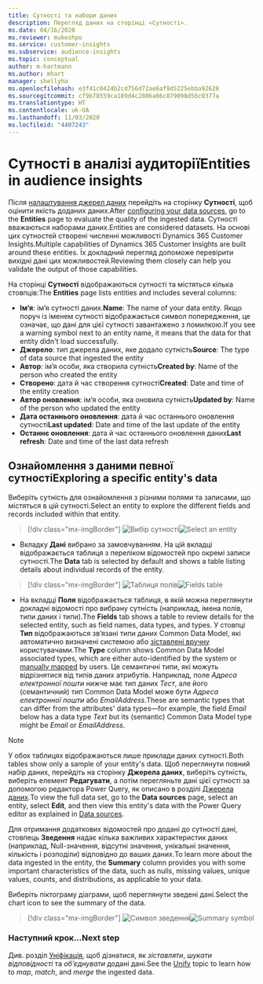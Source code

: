 ```yaml
---
title: Сутності та набори даних
description: Перегляд даних на сторінці «Сутності».
ms.date: 04/16/2020
ms.reviewer: mukeshpo
ms.service: customer-insights
ms.subservice: audience-insights
ms.topic: conceptual
author: m-hartmann
ms.author: mhart
manager: shellyha
ms.openlocfilehash: e3f41c0424b2cd756d72ae6af9d5225ebba92628
ms.sourcegitcommit: cf9b78559ca189d4c2086a66c879098d56c0377a
ms.translationtype: HT
ms.contentlocale: uk-UA
ms.lasthandoff: 11/03/2020
ms.locfileid: "4407243"
---
```

# <a name="entities-in-audience-insights"></a><span data-ttu-id="55077-103">Сутності в аналізі аудиторії</span><span class="sxs-lookup"><span data-stu-id="55077-103">Entities in audience insights</span></span>

<span data-ttu-id="55077-104">Після [налаштування джерел даних](data-sources.md) перейдіть на сторінку **Сутності**, щоб оцінити якість доданих даних.</span><span class="sxs-lookup"><span data-stu-id="55077-104">After [configuring your data sources](data-sources.md), go to the **Entities** page to evaluate the quality of the ingested data.</span></span> <span data-ttu-id="55077-105">Сутності вважаються наборами даних.</span><span class="sxs-lookup"><span data-stu-id="55077-105">Entities are considered datasets.</span></span> <span data-ttu-id="55077-106">На основі цих сутностей створені численні можливості Dynamics 365 Customer Insights.</span><span class="sxs-lookup"><span data-stu-id="55077-106">Multiple capabilities of Dynamics 365 Customer Insights are built around these entities.</span></span> <span data-ttu-id="55077-107">Їх докладний перегляд допоможе перевірити вихідні дані цих можливостей.</span><span class="sxs-lookup"><span data-stu-id="55077-107">Reviewing them closely can help you validate the output of those capabilities.</span></span>

<span data-ttu-id="55077-108">На сторінці **Сутності** відображаються сутності та містяться кілька стовпців:</span><span class="sxs-lookup"><span data-stu-id="55077-108">The **Entities** page lists entities and includes several columns:</span></span>

- <span data-ttu-id="55077-109">**Ім’я**: ім’я сутності даних.</span><span class="sxs-lookup"><span data-stu-id="55077-109">**Name**: The name of your data entity.</span></span> <span data-ttu-id="55077-110">Якщо поруч із іменем сутності відображається символ попередження, це означає, що дані для цієї сутності завантажено з помилкою.</span><span class="sxs-lookup"><span data-stu-id="55077-110">If you see a warning symbol next to an entity name, it means that the data for that entity didn't load successfully.</span></span>
- <span data-ttu-id="55077-111">**Джерело**: тип джерела даних, яке додало сутність</span><span class="sxs-lookup"><span data-stu-id="55077-111">**Source**: The type of data source that ingested the entity</span></span>
- <span data-ttu-id="55077-112">**Автор**: ім’я особи, яка створила сутність</span><span class="sxs-lookup"><span data-stu-id="55077-112">**Created by**: Name of the person who created the entity</span></span>
- <span data-ttu-id="55077-113">**Створено**: дата й час створення сутності</span><span class="sxs-lookup"><span data-stu-id="55077-113">**Created**: Date and time of the entity creation</span></span>
- <span data-ttu-id="55077-114">**Автор оновлення**: ім’я особи, яка оновила сутність</span><span class="sxs-lookup"><span data-stu-id="55077-114">**Updated by**: Name of the person who updated the entity</span></span>
- <span data-ttu-id="55077-115">**Дата останнього оновлення**: дата й час останнього оновлення сутності</span><span class="sxs-lookup"><span data-stu-id="55077-115">**Last updated**: Date and time of the last update of the entity</span></span>
- <span data-ttu-id="55077-116">**Останнє оновлення**: дата й час останнього оновлення даних</span><span class="sxs-lookup"><span data-stu-id="55077-116">**Last refresh**: Date and time of the last data refresh</span></span>

## <a name="exploring-a-specific-entitys-data"></a><span data-ttu-id="55077-117">Ознайомлення з даними певної сутності</span><span class="sxs-lookup"><span data-stu-id="55077-117">Exploring a specific entity's data</span></span>

<span data-ttu-id="55077-118">Виберіть сутність для ознайомлення з різними полями та записами, що містяться в цій сутності.</span><span class="sxs-lookup"><span data-stu-id="55077-118">Select an entity to explore the different fields and records included within that entity.</span></span>

> [!div class="mx-imgBorder"]
> <span data-ttu-id="55077-119">![Вибір сутності](media/data-manager-entities-data.png "Вибір сутності")</span><span class="sxs-lookup"><span data-stu-id="55077-119">![Select an entity](media/data-manager-entities-data.png "Select an entity")</span></span>

- <span data-ttu-id="55077-120">Вкладку **Дані** вибрано за замовчуванням. На цій вкладці відображається таблиця з переліком відомостей про окремі записи сутності.</span><span class="sxs-lookup"><span data-stu-id="55077-120">The **Data** tab is selected by default and shows a table listing details about individual records of the entity.</span></span>

> [!div class="mx-imgBorder"]
> <span data-ttu-id="55077-121">![Таблиця полів](media/data-manager-entities-fields.PNG "Таблиця полів")</span><span class="sxs-lookup"><span data-stu-id="55077-121">![Fields table](media/data-manager-entities-fields.PNG "Fields table")</span></span>

- <span data-ttu-id="55077-122">На вкладці **Поля** відображається таблиця, в якій можна переглянути докладні відомості про вибрану сутність (наприклад, імена полів, типи даних і типи).</span><span class="sxs-lookup"><span data-stu-id="55077-122">The **Fields** tab shows a table to review details for the selected entity, such as field names, data types, and types.</span></span> <span data-ttu-id="55077-123">У стовпці **Тип** відображаються зв’язані типи даних Common Data Model, які автоматично визначені системою або [зіставлені вручну](map-entities.md) користувачами.</span><span class="sxs-lookup"><span data-stu-id="55077-123">The **Type** column shows Common Data Model associated types, which are either auto-identified by the system or [manually mapped](map-entities.md) by users.</span></span> <span data-ttu-id="55077-124">Це семантичні типи, які можуть відрізнятися від типів даних атрибутів. Наприклад, поле *Адреса електронної пошти* нижче має тип даних *Тест*, але його (семантичний) тип Common Data Model може бути *Адреса електронної пошти* або *EmailAddress*.</span><span class="sxs-lookup"><span data-stu-id="55077-124">These are semantic types that can differ from the attributes' data types—for example, the field *Email* below has a data type *Text* but its (semantic) Common Data Model type might be *Email* or *EmailAddress*.</span></span>

> [!NOTE]
> <span data-ttu-id="55077-125">У обох таблицях відображаються лише приклади даних сутності.</span><span class="sxs-lookup"><span data-stu-id="55077-125">Both tables show only a sample of your entity's data.</span></span> <span data-ttu-id="55077-126">Щоб переглянути повний набір даних, перейдіть на сторінку **Джерела даних**, виберіть сутність, виберіть елемент **Редагувати**, а потім перегляньте дані цієї сутності за допомогою редактора Power Query, як описано в розділі [Джерела даних](data-sources.md).</span><span class="sxs-lookup"><span data-stu-id="55077-126">To view the full data set, go to the **Data sources** page, select an entity, select **Edit**, and then view this entity's data with the Power Query editor as explained in [Data sources](data-sources.md).</span></span>

<span data-ttu-id="55077-127">Для отримання додаткових відомостей про додані до сутності дані, стовпець **Зведення** надає кілька важливих характеристик даних (наприклад, Null-значення, відсутні значення, унікальні значення, кількість і розподіли) відповідно до ваших даних.</span><span class="sxs-lookup"><span data-stu-id="55077-127">To learn more about the data ingested in the entity, the **Summary** column provides you with some important characteristics of the data, such as nulls, missing values, unique values, counts, and distributions, as applicable to your data.</span></span>

<span data-ttu-id="55077-128">Виберіть піктограму діаграми, щоб переглянути зведені дані.</span><span class="sxs-lookup"><span data-stu-id="55077-128">Select the chart icon to see the summary of the data.</span></span>

> [!div class="mx-imgBorder"]
> <span data-ttu-id="55077-129">![Символ зведення](media/data-manager-entities-summary.png "Зведена таблиця даних")</span><span class="sxs-lookup"><span data-stu-id="55077-129">![Summary symbol](media/data-manager-entities-summary.png "Data summary table")</span></span>

### <a name="next-step"></a><span data-ttu-id="55077-130">Наступний крок...</span><span class="sxs-lookup"><span data-stu-id="55077-130">Next step</span></span>

<span data-ttu-id="55077-131">Див. розділ [Уніфікація](data-unification.md), щоб дізнатися, як *зіставляти*, *шукати відповідності* та *об’єднувати* додані дані.</span><span class="sxs-lookup"><span data-stu-id="55077-131">See the [Unify](data-unification.md) topic to learn how to *map*, *match*, and *merge* the ingested data.</span></span>
